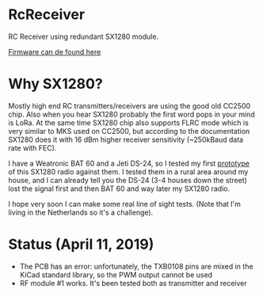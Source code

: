 # RcReceiver
RC Receiver using redundant SX1280 module.

[Firmware can de found here](https://github.com/bodri/rc-receiver-sx1280)

# Why SX1280?
Mostly high end RC transmitters/receivers are using the good old CC2500 chip. Also when you hear SX1280 probably the first word pops in your mind is LoRa. At the same time SX1280 chip also supports FLRC mode which is very similar to MKS used on CC2500, but according to the documentation SX1280 does it with 16 dBm higher receiver sensitivity (~250kBaud data rate with FEC).

I have a Weatronic BAT 60 and a Jeti DS-24, so I tested my first [prototype](https://www.instructables.com/id/High-Resolution-PWM-Signal-Generation-for-RC-Servo/) of this SX1280 radio against them. I tested them in a rural area around my house, and I can already tell you the DS-24 (3-4 houses down the street) lost the signal first and then BAT 60 and way later my SX1280 radio.

I hope very soon I can make some real line of sight tests. (Note that I'm living in the Netherlands so it's a challenge).

# Status (April 11, 2019)
* The PCB has an error: unfortunately, the TXB0108 pins are mixed in the KiCad standard library, so the PWM output cannot be used
* RF module #1 works. It's been tested both as transmitter and receiver
